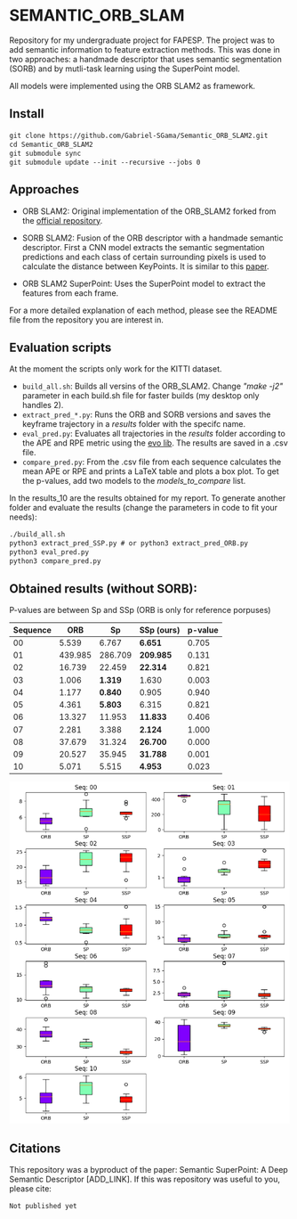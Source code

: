 # SEMANTIC_ORB_SLAM

Repository for my undergraduate project for FAPESP. The project was to add semantic information to feature extraction methods. This was done in two approaches: a handmade descriptor that uses semantic segmentation (SORB) and by mutli-task learning using the SuperPoint model.

All models were implemented using the ORB SLAM2 as framework.

## Install
```
git clone https://github.com/Gabriel-SGama/Semantic_ORB_SLAM2.git
cd Semantic_ORB_SLAM2
git submodule sync
git submodule update --init --recursive --jobs 0
```
 

## Approaches
- ORB SLAM2: Original implementation of the ORB_SLAM2 forked from the [official repository](https://github.com/raulmur/ORB_SLAM2).

- SORB SLAM2: Fusion of the ORB descriptor with a handmade semantic descriptor. First a CNN model extracts the semantic segmentation predictions and each class of certain surrounding pixels is used to calculate the distance between KeyPoints. It is similar to this [paper](https://www.sciencedirect.com/science/article/pii/S0031320321000091).

- ORB SLAM2 SuperPoint: Uses the SuperPoint model to extract the features from each frame. 


For a more detailed explanation of each method, please see the README file from the repository you are interest in.
## Evaluation scripts
At the moment the scripts only work for the KITTI dataset.

- ```build_all.sh```: Builds all versins of the ORB_SLAM2. Change *"make -j2"* parameter in each build.sh file for faster builds (my desktop only handles 2). 
- ```extract_pred_*.py```: Runs the ORB and SORB versions and saves the keyframe trajectory in a *results* folder with the specifc name.
- ```eval_pred.py```: Evaluates all trajectories in the *results* folder according to the APE and RPE metric using the [evo lib](https://github.com/MichaelGrupp/evo). The results are saved in a .csv file.
- ```compare_pred.py```: From the .csv file from each sequence calculates the mean APE or RPE and prints a LaTeX table and plots a box plot. To get the p-values, add two models to the *models_to_compare* list.

In the results_10 are the results obtained for my report. To generate another folder and evaluate the results (change the parameters in code to fit your needs):

```
./build_all.sh
python3 extract_pred_SSP.py # or python3 extract_pred_ORB.py
python3 eval_pred.py
python3 compare_pred.py
```

## Obtained results (without SORB):

P-values are between Sp and SSp (ORB is only for reference porpuses)

| Sequence | ORB     | Sp        | SSp (**ours**) | p-value |
| -------- | ------- | --------- | -------------- | ------- |
| 00       | 5.539   | 6.767     | **6.651**      | 0.705   |
| 01       | 439.985 | 286.709   | **209.985**    | 0.131   |
| 02       | 16.739  | 22.459    | **22.314**     | 0.821   |
| 03       | 1.006   | **1.319** | 1.630          | 0.003   |
| 04       | 1.177   | **0.840** | 0.905          | 0.940   |
| 05       | 4.361   | **5.803** | 6.315          | 0.821   |
| 06       | 13.327  | 11.953    | **11.833**     | 0.406   |
| 07       | 2.281   | 3.388     | **2.124**      | 1.000   |
| 08       | 37.679  | 31.324    | **26.700**     | 0.000   |
| 09       | 20.527  | 35.945    | **31.788**     | 0.001   |
| 10       | 5.071   | 5.515     | **4.953**      | 0.023   |

![SSp](imgs/box_plot_KITTI.png?raw=true "box plot KITTI")



## Citations
This repository was a byproduct of the paper: Semantic SuperPoint: A Deep Semantic Descriptor [ADD_LINK]. If this was repository was useful to you, please cite:

```
Not published yet
```